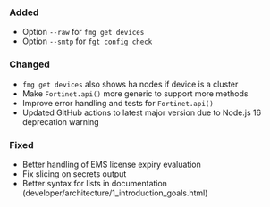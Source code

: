 ### Added

- Option `--raw` for `fmg get devices`
- Option `--smtp` for `fgt config check`

### Changed

- `fmg get devices` also shows ha nodes if device is a cluster
- Make `Fortinet.api()` more generic to support more methods
- Improve error handling and tests for `Fortinet.api()`
- Updated GitHub actions to latest major version due to Node.js 16 deprecation warning

### Fixed

- Better handling of EMS license expiry evaluation
- Fix slicing on secrets output
- Better syntax for lists in documentation (developer/architecture/1_introduction_goals.html)
